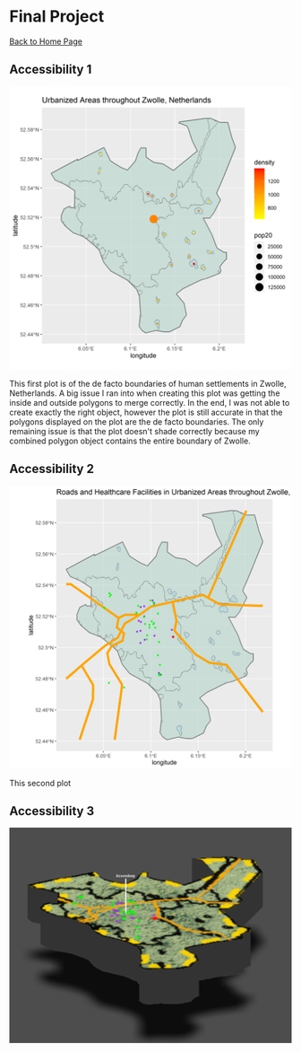 # Final Project

[Back to Home Page](https://jeremy-swack.github.io/wicked-problems/)

## Accessibility 1

![](acc_1.png)

This first plot is of the de facto boundaries of human settlements in Zwolle, Netherlands. A big issue I ran into when creating this plot was getting the inside and outside polygons to merge correctly. In the end, I was not able to create exactly the right object, however the plot is still accurate in that the polygons displayed on the plot are the de facto boundaries. The only remaining issue is that the plot doesn't shade correctly because my combined polygon object contains the entire boundary of Zwolle.

## Accessibility 2

![](acc_2.png)

This second plot 

## Accessibility 3

![](acc_3.png)
